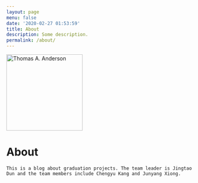 ```yaml
---
layout: page
menu: false
date: '2020-02-27 01:53:59'
title: About
description: Some description.
permalink: /about/
---
```


<img class="img-rounded" src="/assets/img/uploads/profile.png" alt="Thomas A. Anderson" width="200">

# About

    This is a blog about graduation projects. The team leader is Jingtao Dun and the team members include Chengyu Kang and Junyang Xiong.
